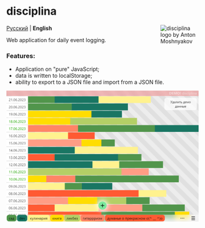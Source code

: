 # disciplina

<img src="https://antonsrc.github.io/disciplina/icon.svg" align="right"
     alt="disciplina logo by Anton Moshnyakov" width="100" height="100">

[Русский](./README.md) | **English** 

Web application for daily event logging.

### Features:
- Application on "pure" JavaScript;
- data is written to localStorage;
- ability to export to a JSON file and import from a JSON file.

![disciplina desktop screen](/demo/img/desktop.png)